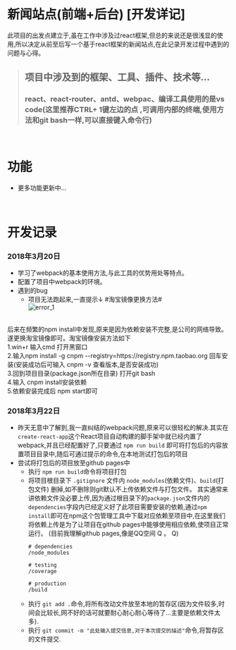 # 新闻站点(前端+后台) [开发详记]
 
此项目的出发点建立于,虽在工作中涉及过react框架,但总的来说还是很浅显的使用,所以决定从前至后写一个基于react框架的新闻站点,在此记录开发过程中遇到的问题与心得。<br/>
> ## 项目中涉及到的框架、工具、插件、技术等...
> ### react、react-router、antd、webpac、编译工具使用的是vs code(这里推荐CTRL+ 1键左边的点 ,可调用内部的终端,使用方法和git bash一样,可以直接键入命令行)
<br/>

# 功能
- 更多功能更新中...
<br/>

# 开发记录
### 2018年3月20日
- 学习了webpack的基本使用方法,与此工具的优势用处等特点。
- 配置了项目中webpack的环境。
- 遇到的bug
  - 项目无法跑起来,一直提示↓ #淘宝镜像更换方法#
<br/>![error_1](https://i.ooxx.ooo/2018/03/20/6f7b90bd2f277449d3dec43ba4521f45.png)
<br/>
  后来在频繁的npm install中发现,原来是因为依赖安装不完整,是公司的网络导致。遂更换淘宝镜像即可。淘宝镜像安装方法如下
<br/>
  1.win+r 输入cmd 打开黑窗口
<br/>
  2.输入npm install -g cnpm --registry=https://registry.npm.taobao.org 回车安装(安装成功后可输入 cnpm -v 查看版本,是否安装成功)
<br/>
  3.回到项目目录(package.json所在目录) 打开git bash
<br/>
  4.输入 cnpm install安装依赖
<br/>
  5.依赖安装完成后 npm start即可

### 2018年3月22日
- 昨天无意中了解到,我一直纠结的webpack问题,原来可以很轻松的解决.其实在`create-react-app`这个React项目自动构建的脚手架中就已经内置了webpack,并且已经配置好了,只要通过 `npm run build` 即可将打包后的内容放置项目目录中,随后可通过提示的命令,在本地测试打包后的项目
- 尝试将打包后的项目放至github pages中
  - 执行 `npm run build`命令将项目打包
  - 将项目根目录下 `.gitignore` 文件内 `node_modules`(依赖文件)、`build`(打包文件) 删掉,如不删除则git默认不上传依赖文件与打包文件。  其实通常来讲依赖文件没必要上传,因为通过根目录下的`package.json`文件内的`dependencies`字段内已经定义好了此项目需要安装的依赖,通过`npm install`即可在npm这个包管理工具中下载对应依赖至项目中,在这里我们将依赖上传是为了让项目在github pages中能够使用相应依赖,使项目正常运行。 (目前我理解github pages,像是QQ空间  Q 。 Q)
    ```
    # dependencies
    /node_modules

    # testing
    /coverage

    # production
    /build
    ```
  - 执行 `git add .`命令,将所有改动文件放至本地的暂存区(因为文件较多,时间会比较长,网不好的话可就要耐心耐心耐心等待了...主要是依赖文件太多).
  - 执行 `git commit -m "此处输入提交信息,对于本次提交的描述"`命令,将暂存区的文件提交.

